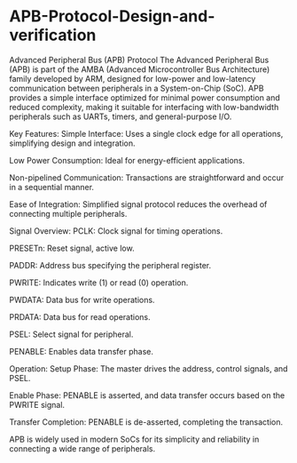 # APB-Protocol-Design-and-verification
Advanced Peripheral Bus (APB) Protocol
The Advanced Peripheral Bus (APB) is part of the AMBA (Advanced Microcontroller Bus Architecture) family developed by ARM, designed for low-power and low-latency communication between peripherals in a System-on-Chip (SoC). APB provides a simple interface optimized for minimal power consumption and reduced complexity, making it suitable for interfacing with low-bandwidth peripherals such as UARTs, timers, and general-purpose I/O.

Key Features:
Simple Interface: Uses a single clock edge for all operations, simplifying design and integration.

Low Power Consumption: Ideal for energy-efficient applications.

Non-pipelined Communication: Transactions are straightforward and occur in a sequential manner.

Ease of Integration: Simplified signal protocol reduces the overhead of connecting multiple peripherals.


Signal Overview:
PCLK: Clock signal for timing operations.

PRESETn: Reset signal, active low.

PADDR: Address bus specifying the peripheral register.

PWRITE: Indicates write (1) or read (0) operation.

PWDATA: Data bus for write operations.

PRDATA: Data bus for read operations.

PSEL: Select signal for peripheral.

PENABLE: Enables data transfer phase.


Operation:
Setup Phase: The master drives the address, control signals, and PSEL.

Enable Phase: PENABLE is asserted, and data transfer occurs based on the PWRITE signal.

Transfer Completion: PENABLE is de-asserted, completing the transaction.

APB is widely used in modern SoCs for its simplicity and reliability in connecting a wide range of peripherals.

